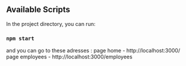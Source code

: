 ## Available Scripts

In the project directory, you can run:

### `npm start`

and you can go to these adresses : 
page home - http://localhost:3000/
page employees - http://localhost:3000/employees